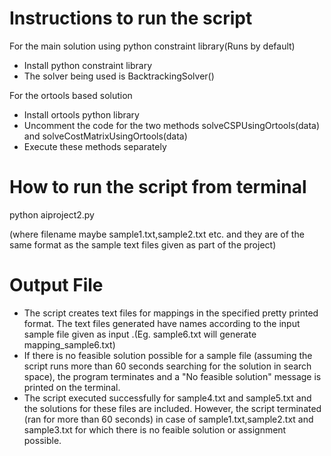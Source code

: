 # Instructions to run the script
For the main solution using python constraint library(Runs by default)
- Install python constraint library
- The solver being used is BacktrackingSolver()

For the ortools based solution 
- Install ortools python library
- Uncomment the code for the two methods solveCSPUsingOrtools(data) and solveCostMatrixUsingOrtools(data)
- Execute these methods separately

# How to run the script from terminal
python aiproject2.py <filename>

(where filename maybe sample1.txt,sample2.txt etc. and they are of the same format as the sample text files given as part of the project)

# Output File
- The script creates text files for mappings in the specified pretty printed format. The text files generated have names according to the input sample file given as input
.(Eg. sample6.txt will generate mapping_sample6.txt)
- If there is no feasible solution possible for a sample file (assuming the script runs more than 60 seconds searching for the solution in search space), the program terminates
and a "No feasible solution" message is printed on the terminal.
- The script executed successfully for sample4.txt and sample5.txt and the solutions for these files are included. However, the script terminated (ran for more than 60 seconds)
in case of sample1.txt,sample2.txt and sample3.txt for which there is no feaible solution or assignment possible.





